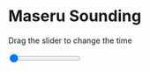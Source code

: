 <h1>Maseru Sounding</h1>
<p>Drag the slider to change the time</p>

<div class="slidecontainer">
<input oninput='setImage(this)' class="slider" type="range" min="0" max="4" value="0" step="1" />
<img id='img'/>
</div>

<script>
var img = document.getElementById('img');
var img_array = ['/assets/images/skwt/skd_maseru_wrfout_d01_2020-07-31_12:00:00.png',
'/assets/images/skwt/skd_maseru_wrfout_d01_2020-07-31_18:00:00.png',
'/assets/images/skwt/skd_maseru_wrfout_d01_2020-08-01_00:00:00.png',
'/assets/images/skwt/skd_maseru_wrfout_d01_2020-08-01_06:00:00.png',];
function setImage(obj)
{
        var value = obj.value;
        img.src = img_array[value];

}
</script>
